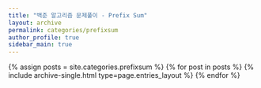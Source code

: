 ```yaml
---
title: "백준 알고리즘 문제풀이 - Prefix Sum"
layout: archive
permalink: categories/prefixsum
author_profile: true
sidebar_main: true
---
```



{% assign posts = site.categories.prefixsum %}
{% for post in posts %} {% include archive-single.html type=page.entries_layout %} {% endfor %}